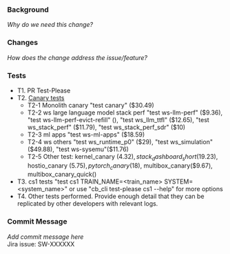 ### Background
_Why do we need this change?_
### Changes
_How does the change address the issue/feature?_
### Tests
- T1. PR Test-Please
- T2. [Canary tests](https://cerebras.atlassian.net/wiki/spaces/ENG/blog/2021/10/12/1908539575/Software+and+CS1+Regression+Hierarchy#Canaries-regressions%3A)
   - T2-1 Monolith canary "test canary" ($30.49)
   - T2-2 ws large language model stack perf "test ws-llm-perf" ($9.36), "test ws-llm-perf-evict-refill" (), "test ws_llm_ttfl" ($12.65), "test ws_stack_perf" ($11.79), "test ws_stack_perf_sdr" ($10)
   - T2-3 ml apps "test ws-ml-apps" ($18.59)
   - T2-4 ws others "test ws_runtime_p0" ($29), "test ws_simulation"($49.88), "test ws-sysemu"($11.76)
   - T2-5 Other test: kernel_canary ($4.32), stack_dashboard_short ($19.23), hostio_canary ($5.75), pytorch_canary($18), multibox_canary($9.67), multibox_canary_quick()
- T3. cs1 tests "test cs1 TRAIN_NAME=<train_name> SYSTEM=<system_name>" or use "cb_cli test-please cs1 --help" for more options
- T4. Other tests performed. Provide enough detail that they can be replicated by other developers with relevant logs.

### Commit Message
_Add commit message here_
<br>
Jira issue: SW-XXXXXX
